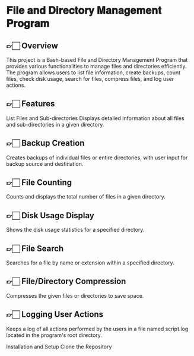 # 𝐅𝐢𝐥𝐞 𝐚𝐧𝐝 𝐃𝐢𝐫𝐞𝐜𝐭𝐨𝐫𝐲 𝐌𝐚𝐧𝐚𝐠𝐞𝐦𝐞𝐧𝐭 𝐏𝐫𝐨𝐠𝐫𝐚𝐦
## 👉🏻 Overview
This project is a Bash-based File and Directory Management Program that provides various functionalities to manage files and directories efficiently. The program allows users to list file information, create backups, count files, check disk usage, search for files, compress files, and log user actions.

## 👉🏻 Features
List Files and Sub-directories
Displays detailed information about all files and sub-directories in a given directory.

## 👉🏻 Backup Creation
Creates backups of individual files or entire directories, with user input for backup source and destination.

## 👉🏻 File Counting
Counts and displays the total number of files in a given directory.

## 👉🏻 Disk Usage Display
Shows the disk usage statistics for a specified directory.

## 👉🏻 File Search
Searches for a file by name or extension within a specified directory.

## 👉🏻 File/Directory Compression
Compresses the given files or directories to save space.

## 👉🏻 Logging User Actions
Keeps a log of all actions performed by the users in a file named script.log located in the program's root directory.

Installation and Setup
Clone the Repository
